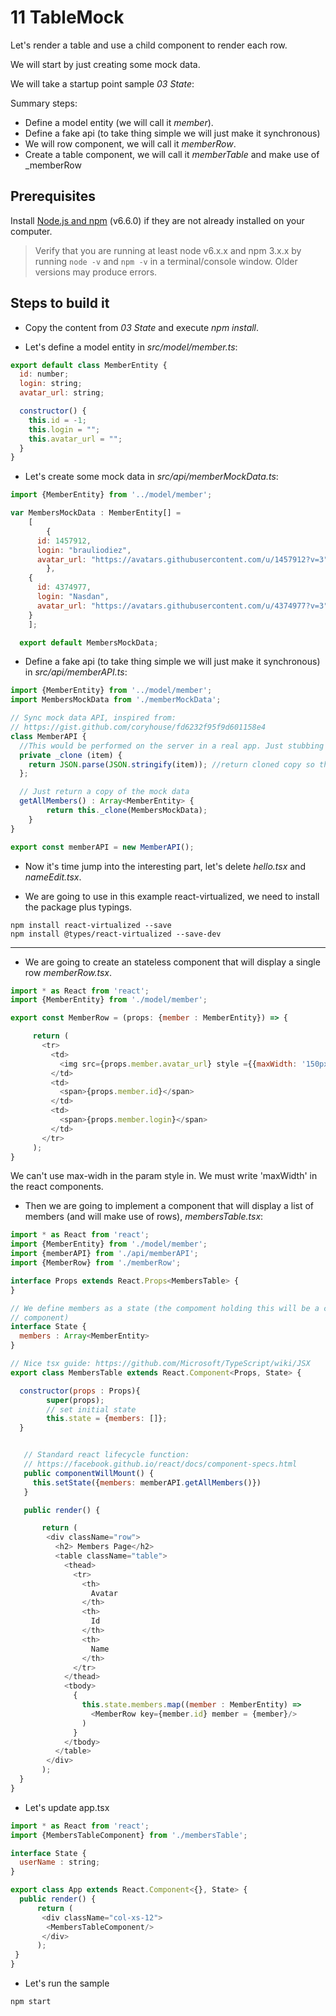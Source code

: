 # 11 TableMock

Let's render a table and use a child component to render each row.

We will start by just creating some mock data.

We will take a startup point sample _03 State_:

Summary steps:

- Define a model entity (we will call it _member_).
- Define a fake api (to take thing simple we will just make it synchronous)
- We will row component, we will call it _memberRow_.
- Create a table component, we will call it _memberTable_ and make use of _memberRow


## Prerequisites

Install [Node.js and npm](https://nodejs.org/en/) (v6.6.0) if they are not already installed on your computer.

> Verify that you are running at least node v6.x.x and npm 3.x.x by running `node -v` and `npm -v` in a terminal/console window. Older versions may produce errors.

## Steps to build it

- Copy the content from _03 State_ and execute _npm install_.

- Let's define a model entity in _src/model/member.ts_:

```javascript
export default class MemberEntity {
  id: number;
  login: string;
  avatar_url: string;

  constructor() {
    this.id = -1;
    this.login = "";
    this.avatar_url = "";
  }
}
```

- Let's create some mock data  in _src/api/memberMockData.ts_:

```javascript
import {MemberEntity} from '../model/member';

var	MembersMockData : MemberEntity[] =
	[
		{
      id: 1457912,
      login: "brauliodiez",
      avatar_url: "https://avatars.githubusercontent.com/u/1457912?v=3"
		},
    {
      id: 4374977,
      login: "Nasdan",
      avatar_url: "https://avatars.githubusercontent.com/u/4374977?v=3"
    }
	];

  export default MembersMockData;
```

- Define a fake api (to take thing simple we will just make it synchronous) in _src/api/memberAPI.ts_:

```javascript
import {MemberEntity} from '../model/member';
import MembersMockData from './memberMockData';

// Sync mock data API, inspired from:
// https://gist.github.com/coryhouse/fd6232f95f9d601158e4
class MemberAPI {
  //This would be performed on the server in a real app. Just stubbing in.
  private _clone (item) {
  	return JSON.parse(JSON.stringify(item)); //return cloned copy so that the item is passed by value instead of by reference
  };

  // Just return a copy of the mock data
  getAllMembers() : Array<MemberEntity> {
		return this._clone(MembersMockData);
	}
}

export const memberAPI = new MemberAPI();
```

- Now it's time jump into the interesting part, let's delete _hello.tsx_ and _nameEdit.tsx_.

- We are going to use in this example react-virtualized, we need to install the package plus
typings.

```
npm install react-virtualized --save
npm install @types/react-virtualized --save-dev
```

****

- We are going to create an stateless component that will display a single row _memberRow.tsx_.

```javascript
import * as React from 'react';
import {MemberEntity} from './model/member';

export const MemberRow = (props: {member : MemberEntity}) => {

     return (
       <tr>
         <td>
           <img src={props.member.avatar_url} style ={{maxWidth: '150px'}}/>
         </td>
         <td>
           <span>{props.member.id}</span>
         </td>
         <td>
           <span>{props.member.login}</span>
         </td>
       </tr>
     );
}
```
We can't use max-widh in the param style in. We must write 'maxWidth' in the react components.

- Then we are going to implement a component that will display a list of members (and will
  make use of rows), _membersTable.tsx_:

```javascript
import * as React from 'react';
import {MemberEntity} from './model/member';
import {memberAPI} from './api/memberAPI';
import {MemberRow} from './memberRow';

interface Props extends React.Props<MembersTable> {
}

// We define members as a state (the compoment holding this will be a container
// component)
interface State {
  members : Array<MemberEntity>
}

// Nice tsx guide: https://github.com/Microsoft/TypeScript/wiki/JSX
export class MembersTable extends React.Component<Props, State> {

  constructor(props : Props){
        super(props);
        // set initial state
        this.state = {members: []};
  }


   // Standard react lifecycle function:
   // https://facebook.github.io/react/docs/component-specs.html
   public componentWillMount() {
     this.setState({members: memberAPI.getAllMembers()})
   }

   public render() {

       return (
        <div className="row">
          <h2> Members Page</h2>
          <table className="table">
            <thead>
              <tr>
                <th>
                  Avatar
                </th>
                <th>
                  Id
                </th>
                <th>
                  Name
                </th>
              </tr>
            </thead>
            <tbody>
              {
                this.state.members.map((member : MemberEntity) =>
                  <MemberRow key={member.id} member = {member}/>
                )
              }
            </tbody>
          </table>
        </div>
       );
  }
}

```

- Let's update app.tsx

```javascript
import * as React from 'react';
import {MembersTableComponent} from './membersTable';

interface State {
  userName : string;
}

export class App extends React.Component<{}, State> {
  public render() {
      return (
       <div className="col-xs-12">
        <MembersTableComponent/>
       </div>
      );
 }
}

```

- Let's run the sample

```
npm start
```
